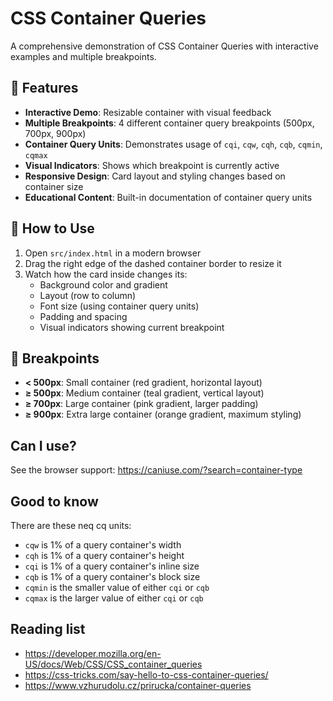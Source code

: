# CSS Container Queries

A comprehensive demonstration of CSS Container Queries with interactive examples and multiple breakpoints.

## 🚀 Features

- **Interactive Demo**: Resizable container with visual feedback
- **Multiple Breakpoints**: 4 different container query breakpoints (500px, 700px, 900px)
- **Container Query Units**: Demonstrates usage of `cqi`, `cqw`, `cqh`, `cqb`, `cqmin`, `cqmax`
- **Visual Indicators**: Shows which breakpoint is currently active
- **Responsive Design**: Card layout and styling changes based on container size
- **Educational Content**: Built-in documentation of container query units

## 🎯 How to Use

1. Open `src/index.html` in a modern browser
2. Drag the right edge of the dashed container border to resize it
3. Watch how the card inside changes its:
   - Background color and gradient
   - Layout (row to column)
   - Font size (using container query units)
   - Padding and spacing
   - Visual indicators showing current breakpoint

## 📱 Breakpoints

- **< 500px**: Small container (red gradient, horizontal layout)
- **≥ 500px**: Medium container (teal gradient, vertical layout)
- **≥ 700px**: Large container (pink gradient, larger padding)
- **≥ 900px**: Extra large container (orange gradient, maximum styling)

## Can I use?

See the browser support: https://caniuse.com/?search=container-type

## Good to know

There are these neq cq units:

- `cqw` is 1% of a query container's width
- `cqh` is 1% of a query container's height
- `cqi` is 1% of a query container's inline size
- `cqb` is 1% of a query container's block size
- `cqmin` is the smaller value of either `cqi` or `cqb`
- `cqmax` is the larger value of either `cqi` or `cqb`

## Reading list

- https://developer.mozilla.org/en-US/docs/Web/CSS/CSS_container_queries
- https://css-tricks.com/say-hello-to-css-container-queries/
- https://www.vzhurudolu.cz/prirucka/container-queries

